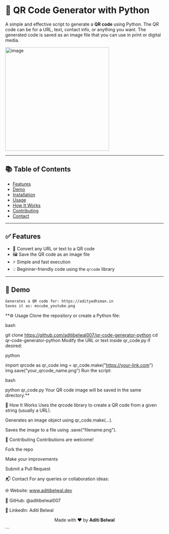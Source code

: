 # 📱 QR Code Generator with Python

A simple and effective script to generate a **QR code** using Python. The QR code can be for a URL, text, contact info, or anything you want. The generated code is saved as an image file that you can use in print or digital media.

<img width="330" height="330" alt="image" src="https://github.com/user-attachments/assets/e66f2dd3-57b8-4cce-812c-d33b412ae923" />


---

## 📚 Table of Contents

- [Features](#features)
- [Demo](#demo)
- [Installation](#installation)
- [Usage](#usage)
- [How It Works](#how-it-works)
- [Contributing](#contributing)
- [Contact](#contact)

---

## ✅ Features

- 🔗 Convert any URL or text to a QR code
- 🖼️ Save the QR code as an image file
- ⚡ Simple and fast execution
- 💡 Beginner-friendly code using the `qrcode` library

---

## 🚀 Demo

```bash
Generates a QR code for: https://adityadhiman.in
Saves it as: mscube_youtube.png
```
**⚙️ Usage
Clone the repository or create a Python file:

bash

git clone https://github.com/aditibelwal007/qr-code-generator-python
cd qr-code-generator-python
Modify the URL or text inside qr_code.py if desired:

python

import qrcode as qr_code
img = qr_code.make("https://your-link.com")
img.save("your_qrcode_name.png")
Run the script:

bash

python qr_code.py
Your QR code image will be saved in the same directory.**

🧠 How It Works
Uses the qrcode library to create a QR code from a given string (usually a URL).

Generates an image object using qr_code.make(...).

Saves the image to a file using .save("filename.png").

🤝 Contributing
Contributions are welcome!

Fork the repo

Make your improvements

Submit a Pull Request

📬 Contact
For any queries or collaboration ideas:

🌐 Website: www.aditibelwal.dev

💼 GitHub: @aditibelwal007

🔗 LinkedIn: Aditi Belwal

<p align="center"> Made with ❤️ by <strong>Aditi Belwal</strong> </p> ```
